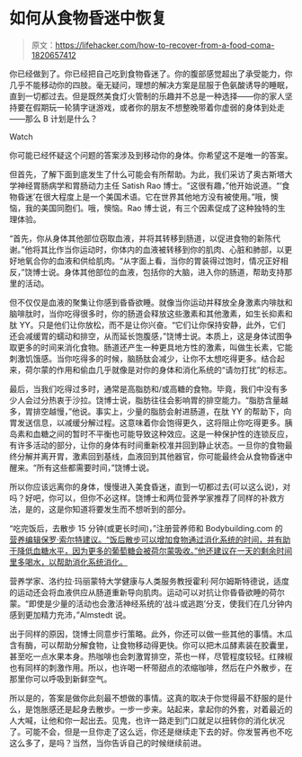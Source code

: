 # 如何从食物昏迷中恢复

> 原文：<https://lifehacker.com/how-to-recover-from-a-food-coma-1820657412>

你已经做到了。你已经把自己吃到食物昏迷了。你的腹部感觉超出了承受能力，你几乎不能移动你的四肢。毫无疑问，理想的解决方案是屈服于色氨酸诱导的睡眠，直到一切都过去。但是既然美食灯火管制的乐趣并不总是一种选择——你的家人坚持要在假期玩一轮猜字谜游戏，或者你的朋友不想整晚带着你虚弱的身体到处走——那么 B 计划是什么？

Watch

你可能已经怀疑这个问题的答案涉及到移动你的身体。你希望这不是唯一的答案。

但首先，了解下面到底发生了什么可能会有所帮助。为此，我们采访了奥古斯塔大学神经胃肠病学和胃肠动力主任 Satish Rao 博士。“这很有趣，”他开始说道。“‘食物昏迷’在很大程度上是一个美国术语。它在世界其他地方没有被使用。”哦，懊恼，我的美国同胞们。哦，懊恼。Rao 博士说，有三个因素促成了这种独特的生理体验。

“首先，你从身体其他部位窃取血液，并将其转移到肠道，以促进食物的新陈代谢。”他将其比作当你运动时，你体内的血液被转移到你的肌肉、心脏和肺部，以更好地氧合你的血液和供给肌肉。“从字面上看，当你的胃装得过饱时，情况正好相反，”饶博士说。身体其他部位的血液，包括你的大脑，进入你的肠道，帮助支持那里的活动。

但不仅仅是血液的聚集让你感到昏昏欲睡。就像当你运动并释放全身激素内啡肽和脑啡肽时，当你吃得很多时，你的肠道会释放这些激素和其他激素，如生长抑素和肽 YY。只是他们让你放松，而不是让你兴奋。“它们让你保持安静，此外，它们还会减缓胃的蠕动和排空，从而延长饱腹感，”饶博士说。本质上，这是身体试图争取更多的时间来消化食物。肠道还产生一种更具地方性的激素，叫做生长素，它能刺激饥饿感。当你吃得多的时候，脑肠肽会减少，让你不太想吃得更多。结合起来，荷尔蒙的作用和偷血几乎就像是对你的身体和消化系统的“请勿打扰”的标志。

最后，当我们吃得过多时，通常是高脂肪和/或高糖的食物。毕竟，我们中没有多少人会过分热衷于沙拉。饶博士说，脂肪往往会影响胃的排空能力。“脂肪含量越多，胃排空越慢，”他说。事实上，少量的脂肪会射进肠道，在肽 YY 的帮助下，向胃发送信息，以减缓分解过程。这意味着你会饱得更久，这将阻止你吃得更多。胰岛素和血糖之间的暂时不平衡也可能导致这种效应。这是一种保护性的连锁反应，有许多活动的部分，让你的身体有时间重新校准并回到静止状态。一旦你的食物最终分解并离开胃，激素回到基线，血液回到其他器官，你可能最终会从食物昏迷中醒来。“所有这些都需要时间，”饶博士说。

所以你应该远离你的身体，慢慢进入美食昏迷，直到一切都过去(可以这么说)，对吗？好吧，你可以，但你不必这样。饶博士和两位营养学家推荐了同样的补救方法，是的，这是你知道将要发生而不想听到的部分。

“吃完饭后，去散步 15 分钟(或更长时间)，”注册营养师和 Bodybuilding.com 的 [营养编辑保罗·索尔特建议。“饭后散步可以增加食物通过消化系统的时间，并有助于降低血糖水平，因为更多的葡萄糖会被荷尔蒙吸收。”他还建议在一天的剩余时间里多喝水，以帮助消化系统消化。](https://www.bodybuilding.com/author/paul-salter)

营养学家、洛约拉·玛丽蒙特大学健康与人类服务教授霍利·阿尔姆斯特德说，适度的运动还会将血液供应从肠道重新导向肌肉。运动可以对抗让你昏昏欲睡的荷尔蒙。“即使是少量的活动也会激活神经系统的‘战斗或逃跑’分支，使我们在几分钟内感到更加精力充沛，”Almstedt 说。

出于同样的原因，饶博士同意步行策略。此外，你还可以做一些其他的事情。木瓜含有酶，可以帮助分解食物，让食物移动得更快。你可以把木瓜酵素装在胶囊里，甚至吃一点水果本身。热咖啡也会刺激胃排空，茶也一样，尽管程度较轻。红辣椒也有同样的刺激作用。所以，也许喝一杯带甜点的浓缩咖啡，然后在户外散步，在那里你可以呼吸到新鲜空气。

所以是的，答案是做你此刻最不想做的事情。这真的取决于你觉得最不舒服的是什么，是饱胀感还是起身去散步。一步一步来。站起来，拿起你的外套，对着最近的人大喊，让他和你一起出去。见鬼，也许一路走到门口就足以扭转你的消化状况了。可能不会，但是一旦你走了这么远，你还是继续走下去的好。你发誓再也不吃这么多了，是吗？当然，当你告诉自己的时候继续前进。
